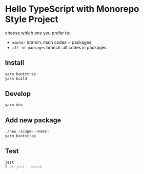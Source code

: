 # Hello TypeScript with Monorepo Style Project

choose which one you prefer to:

- `master` branch: main codes + packages
- `all-in-packages` branch: all codes in packages

## Install

```bash
yarn bootstrap
yarn build
```

## Develop

```bash
yarn dev
```

## Add new package

```bash
./new <scope> <name>
yarn bootstrap
```

## Test

```bash
jest
# or jest --watch
```
